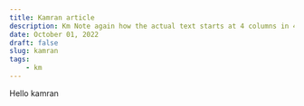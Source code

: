 ```yaml
---
title: Kamran article
description: Km Note again how the actual text starts at 4 columns in 4 characters
date: October 01, 2022
draft: false
slug: kamran
tags:
    - km
---
```



Hello kamran